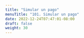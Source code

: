 ```yaml
---
title: "Simular un pago"
menuTitle: "101. Simular un pago"
date: 2022-12-24T07:47:01-08:00
draft: false
weight: 30
---
```

